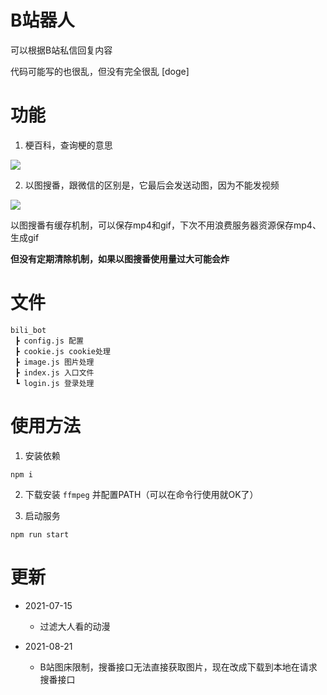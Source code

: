 # B站器人

可以根据B站私信回复内容

代码可能写的也很乱，但没有完全很乱 [doge]

# 功能

1. 梗百科，查询梗的意思

  ![](https://imba97.cn/uploads/2021/05/bili-bot-1.jpg)

2. 以图搜番，跟微信的区别是，它最后会发送动图，因为不能发视频

  ![](https://imba97.cn/uploads/2021/05/bili-bot-2.jpg)

以图搜番有缓存机制，可以保存mp4和gif，下次不用浪费服务器资源保存mp4、生成gif

**但没有定期清除机制，如果以图搜番使用量过大可能会炸**


# 文件

```
bili_bot
 ┣ config.js 配置
 ┣ cookie.js cookie处理
 ┣ image.js 图片处理
 ┣ index.js 入口文件
 ┗ login.js 登录处理
```

# 使用方法

1. 安装依赖

```shell
npm i
```

2. 下载安装 `ffmpeg` 并配置PATH（可以在命令行使用就OK了）

3. 启动服务

```shell
npm run start
```

# 更新

- 2021-07-15
  - 过滤大人看的动漫

- 2021-08-21
  - B站图床限制，搜番接口无法直接获取图片，现在改成下载到本地在请求搜番接口